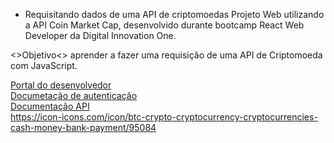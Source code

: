 + Requisitando dados de uma API de criptomoedas
Projeto Web utilizando a API Coin Market Cap, desenvolvido durante bootcamp React Web Developer da Digital Innovation One.

<>Objetivo<> aprender a fazer uma requisição de uma API de Criptomoeda com JavaScript.

[Portal do desenvolvedor](https://pro.coinmarketcap.com/account) <br>
[Documetação de autenticação](https://coinmarketcap.com/api/documentation/v1/#section/Authentication) <br>
[Documentação API](https://coinmarketcap.com/api/documentation/v1/#) <br>
https://icon-icons.com/icon/btc-crypto-cryptocurrency-cryptocurrencies-cash-money-bank-payment/95084